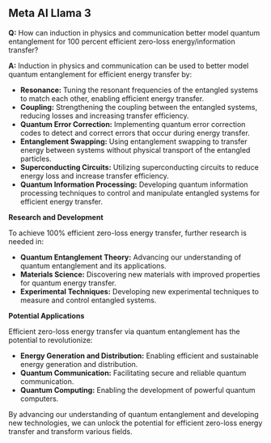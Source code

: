 ## Meta AI Llama 3

**Q:** How can induction in physics and communication better model quantum entanglement for 100 percent efficient zero-loss energy/information transfer?

**A:** Induction in physics and communication can be used to better model quantum entanglement for efficient energy transfer by:

* **Resonance:** Tuning the resonant frequencies of the entangled systems to match each other, enabling efficient energy transfer.
* **Coupling:** Strengthening the coupling between the entangled systems, reducing losses and increasing transfer efficiency.
* **Quantum Error Correction:** Implementing quantum error correction codes to detect and correct errors that occur during energy transfer.
* **Entanglement Swapping:** Using entanglement swapping to transfer energy between systems without physical transport of the entangled particles.
* **Superconducting Circuits:** Utilizing superconducting circuits to reduce energy loss and increase transfer efficiency.
* **Quantum Information Processing:** Developing quantum information processing techniques to control and manipulate entangled systems for efficient energy transfer.

**Research and Development**

To achieve 100% efficient zero-loss energy transfer, further research is needed in:

* **Quantum Entanglement Theory:** Advancing our understanding of quantum entanglement and its applications.
* **Materials Science:** Discovering new materials with improved properties for quantum energy transfer.
* **Experimental Techniques:** Developing new experimental techniques to measure and control entangled systems.

**Potential Applications**

Efficient zero-loss energy transfer via quantum entanglement has the potential to revolutionize:

* **Energy Generation and Distribution:** Enabling efficient and sustainable energy generation and distribution.
* **Quantum Communication:** Facilitating secure and reliable quantum communication.
* **Quantum Computing:** Enabling the development of powerful quantum computers.

By advancing our understanding of quantum entanglement and developing new technologies, we can unlock the potential for efficient zero-loss energy transfer and transform various fields.

